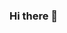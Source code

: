 ### Hi there 👋

<!--
**m4r11/m4r11** is a ✨ _special_ ✨ repository because its `README.md` (this file) appears on your GitHub profile.

###### Welcome to my personal lab 🔬
```
I'm currently a student at 42 Lisboa.
This is my personal Captain's log. It's where I write down all I've learned, how I did   
it and contains some projects in colaboration with my peers.  
All work is being developed under the guidelines of the school, and exclusive norme.  
```
-->
